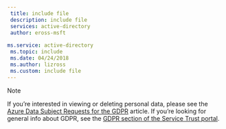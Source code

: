 ```yaml
---
 title: include file
 description: include file
 services: active-directory
 author: eross-msft
 
ms.service: active-directory
 ms.topic: include
 ms.date: 04/24/2018
 ms.author: lizross
 ms.custom: include file
---
```


>[!Note] 
>If you’re interested in viewing or deleting personal data, please see the [Azure Data Subject Requests for the GDPR](https://docs.microsoft.com/microsoft-365/compliance/gdpr-dsr-azure) article. If you’re looking for general info about GDPR, see the [GDPR section of the Service Trust portal](https://servicetrust.microsoft.com/ViewPage/GDPRGetStarted).